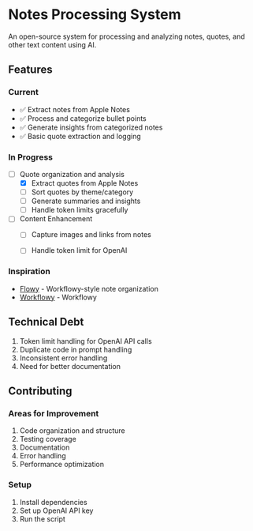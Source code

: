 # Notes Processing System

An open-source system for processing and analyzing notes, quotes, and other text content using AI.

## Features

### Current
- ✅ Extract notes from Apple Notes
- ✅ Process and categorize bullet points
- ✅ Generate insights from categorized notes
- ✅ Basic quote extraction and logging

### In Progress
- [ ] Quote organization and analysis
  - [x] Extract quotes from Apple Notes
  - [ ] Sort quotes by theme/category
  - [ ] Generate summaries and insights
  - [ ] Handle token limits gracefully
  
- [ ] Content Enhancement
  - [ ] Capture images and links from notes
  - [ ] Handle token limit for OpenAI


### Inspiration
- [Flowy](https://github.com/suyash/flowy) - Workflowy-style note organization
- [Workflowy](https://workflowy.com/#/29d58ad2384d) - Workflowy

## Technical Debt
1. Token limit handling for OpenAI API calls
2. Duplicate code in prompt handling
3. Inconsistent error handling
4. Need for better documentation

## Contributing

### Areas for Improvement
1. Code organization and structure
2. Testing coverage
3. Documentation
4. Error handling
5. Performance optimization

### Setup
1. Install dependencies
2. Set up OpenAI API key
3. Run the script
